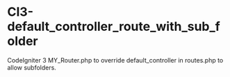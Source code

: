 # CI3-default_controller_route_with_sub_folder
CodeIgniter 3 MY_Router.php to override default_controller in routes.php to allow subfolders.
